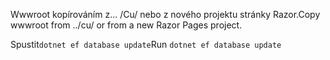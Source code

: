 <span data-ttu-id="f810b-101">Wwwroot kopírováním z... /Cu/ nebo z nového projektu stránky Razor.</span><span class="sxs-lookup"><span data-stu-id="f810b-101">Copy wwwroot from ../cu/ or from a new Razor Pages project.</span></span>

<span data-ttu-id="f810b-102">Spustit`dotnet ef database update`</span><span class="sxs-lookup"><span data-stu-id="f810b-102">Run `dotnet ef database update`</span></span>